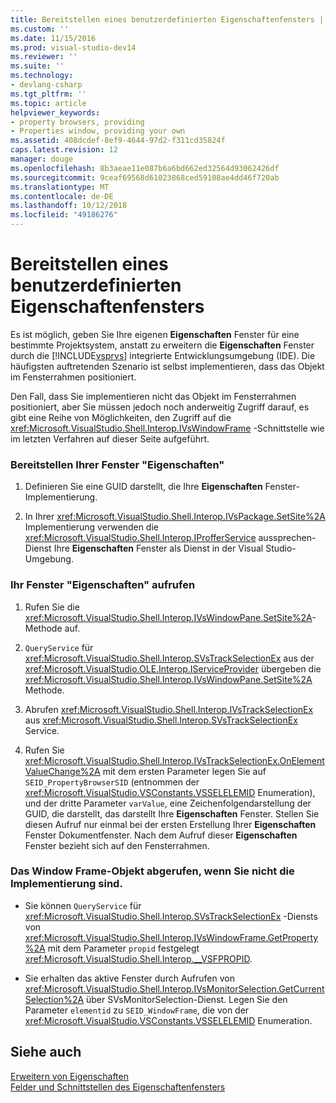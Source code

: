 ```yaml
---
title: Bereitstellen eines benutzerdefinierten Eigenschaftenfensters | Microsoft-Dokumentation
ms.custom: ''
ms.date: 11/15/2016
ms.prod: visual-studio-dev14
ms.reviewer: ''
ms.suite: ''
ms.technology:
- devlang-csharp
ms.tgt_pltfrm: ''
ms.topic: article
helpviewer_keywords:
- property browsers, providing
- Properties window, providing your own
ms.assetid: 408dcdef-8ef9-4644-97d2-f311cd35824f
caps.latest.revision: 12
manager: douge
ms.openlocfilehash: 8b3aeae11e087b6a6bd662ed32564d93062426df
ms.sourcegitcommit: 9ceaf69568d61023868ced59108ae4dd46f720ab
ms.translationtype: MT
ms.contentlocale: de-DE
ms.lasthandoff: 10/12/2018
ms.locfileid: "49186276"
---
```

# <a name="providing-a-custom-properties-window"></a>Bereitstellen eines benutzerdefinierten Eigenschaftenfensters
Es ist möglich, geben Sie Ihre eigenen **Eigenschaften** Fenster für eine bestimmte Projektsystem, anstatt zu erweitern die **Eigenschaften** Fenster durch die [!INCLUDE[vsprvs](../includes/vsprvs-md.md)] integrierte Entwicklungsumgebung (IDE). Die häufigsten auftretenden Szenario ist selbst implementieren, dass das Objekt im Fensterrahmen positioniert.  
  
 Den Fall, dass Sie implementieren nicht das Objekt im Fensterrahmen positioniert, aber Sie müssen jedoch noch anderweitig Zugriff darauf, es gibt eine Reihe von Möglichkeiten, den Zugriff auf die <xref:Microsoft.VisualStudio.Shell.Interop.IVsWindowFrame> -Schnittstelle wie im letzten Verfahren auf dieser Seite aufgeführt.  
  
### <a name="to-provide-your-properties-window"></a>Bereitstellen Ihrer Fenster "Eigenschaften"  
  
1.  Definieren Sie eine GUID darstellt, die Ihre **Eigenschaften** Fenster-Implementierung.  
  
2.  In Ihrer <xref:Microsoft.VisualStudio.Shell.Interop.IVsPackage.SetSite%2A> Implementierung verwenden die <xref:Microsoft.VisualStudio.Shell.Interop.IProfferService> aussprechen-Dienst Ihre **Eigenschaften** Fenster als Dienst in der Visual Studio-Umgebung.  
  
### <a name="to-call-your-properties-window"></a>Ihr Fenster "Eigenschaften" aufrufen  
  
1.  Rufen Sie die <xref:Microsoft.VisualStudio.Shell.Interop.IVsWindowPane.SetSite%2A>-Methode auf.  
  
2.  `QueryService` für <xref:Microsoft.VisualStudio.Shell.Interop.SVsTrackSelectionEx> aus der <xref:Microsoft.VisualStudio.OLE.Interop.IServiceProvider> übergeben die <xref:Microsoft.VisualStudio.Shell.Interop.IVsWindowPane.SetSite%2A> Methode.  
  
3.  Abrufen <xref:Microsoft.VisualStudio.Shell.Interop.IVsTrackSelectionEx> aus <xref:Microsoft.VisualStudio.Shell.Interop.SVsTrackSelectionEx> Service.  
  
4.  Rufen Sie <xref:Microsoft.VisualStudio.Shell.Interop.IVsTrackSelectionEx.OnElementValueChange%2A> mit dem ersten Parameter legen Sie auf `SEID_PropertyBrowserSID` (entnommen der <xref:Microsoft.VisualStudio.VSConstants.VSSELELEMID> Enumeration), und der dritte Parameter `varValue`, eine Zeichenfolgendarstellung der GUID, die darstellt, das darstellt Ihre **Eigenschaften** Fenster. Stellen Sie diesen Aufruf nur einmal bei der ersten Erstellung Ihrer **Eigenschaften** Fenster Dokumentfenster. Nach dem Aufruf dieser **Eigenschaften** Fenster bezieht sich auf den Fensterrahmen.  
  
### <a name="to-obtain-the-window-frame-object-when-you-are-not-the-implementer"></a>Das Window Frame-Objekt abgerufen, wenn Sie nicht die Implementierung sind.  
  
-   Sie können `QueryService` für <xref:Microsoft.VisualStudio.Shell.Interop.SVsTrackSelectionEx> -Diensts von <xref:Microsoft.VisualStudio.Shell.Interop.IVsWindowFrame.GetProperty%2A> mit dem Parameter `propid` festgelegt <xref:Microsoft.VisualStudio.Shell.Interop.__VSFPROPID>.  
  
-   Sie erhalten das aktive Fenster durch Aufrufen von <xref:Microsoft.VisualStudio.Shell.Interop.IVsMonitorSelection.GetCurrentSelection%2A> über SVsMonitorSelection-Dienst. Legen Sie den Parameter `elementid` zu `SEID_WindowFrame`, die von der <xref:Microsoft.VisualStudio.VSConstants.VSSELELEMID> Enumeration.  
  
## <a name="see-also"></a>Siehe auch  
 [Erweitern von Eigenschaften](../extensibility/internals/extending-properties.md)   
 [Felder und Schnittstellen des Eigenschaftenfensters](../extensibility/internals/properties-window-fields-and-interfaces.md)
